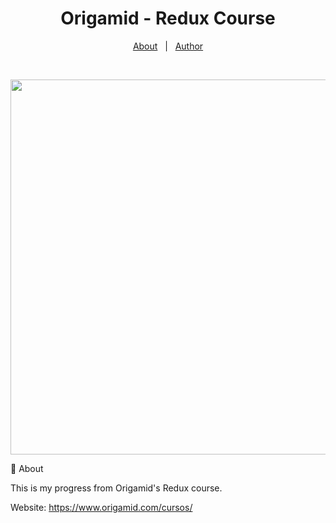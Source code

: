<h1 align="center">Origamid - Redux Course</h1>

<p align="center">
  <a href="#dart-about">About</a> &#xa0; | &#xa0; 
  <a href="https://github.com/origamid" target="_blank">Author</a>
</p>

<br>
<p align="center">
<img src="https://scontent.fbfh1-1.fna.fbcdn.net/v/t1.0-9/123625175_3419351151464381_1760991919993980764_o.jpg?_nc_cat=101&ccb=1-3&_nc_sid=a26aad&_nc_ohc=yc29cLoE7lEAX-ExmYy&_nc_ht=scontent.fbfh1-1.fna&oh=b6d4818cefa79a63c596d5038673b2e5&oe=6073109A" width="600" />
</p>

:dart: About

This is my progress from Origamid's Redux course.

Website: https://www.origamid.com/cursos/

